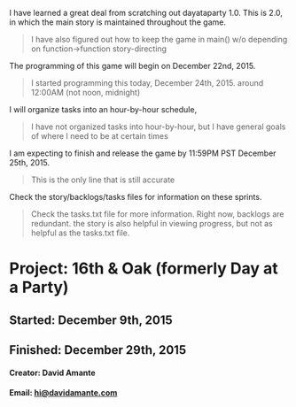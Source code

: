 I have learned a great deal from scratching out dayataparty 1.0. This is 2.0, in which the main story is maintained throughout the game.
> I have also figured out how to keep the game in main() w/o depending on function->function story-directing

The programming of this game will begin on December 22nd, 2015. 
> I started programming this today, December 24th, 2015. around 12:00AM (not noon, midnight)

I will organize tasks into an hour-by-hour schedule, 
> I have not organized tasks into hour-by-hour, but I have general goals of where I need to be at certain times

I am expecting to finish and release the game by 11:59PM PST December 25th, 2015. 
> This is the only line that is still accurate

Check the story/backlogs/tasks files for information on these sprints.
> Check the tasks.txt file for more information. Right now, backlogs are redundant. the story is also helpful in viewing progress, but not as helpful as the tasks.txt file.


# Project: 16th & Oak (formerly Day at a Party)
## Started: December 9th, 2015
## Finished: December 29th, 2015
#### Creator: David Amante
#### Email: hi@davidamante.com
